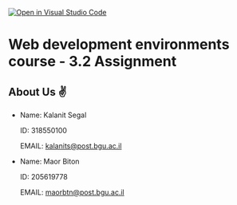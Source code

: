 [![Open in Visual Studio Code](https://classroom.github.com/assets/open-in-vscode-718a45dd9cf7e7f842a935f5ebbe5719a5e09af4491e668f4dbf3b35d5cca122.svg)](https://classroom.github.com/online_ide?assignment_repo_id=11165374&assignment_repo_type=AssignmentRepo)

# Web development environments course - 3.2 Assignment


## About Us ✌ 

* Name: Kalanit Segal

    ID: 318550100

    EMAIL: kalanits@post.bgu.ac.il

* Name: Maor Biton

    ID: 205619778

    EMAIL: maorbtn@post.bgu.ac.il